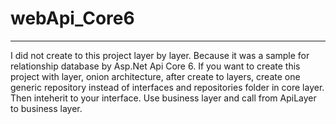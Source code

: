 # webApi_Core6
--------------
I did not create to this project layer by layer. Because it was a sample for relationship database by Asp.Net Api Core 6. If you want to create this project with layer, 
onion architecture, after create to layers, create one generic repository instead of interfaces and repositories folder in core layer. Then inteherit to your interface.
Use business layer and call from ApiLayer to business layer.
